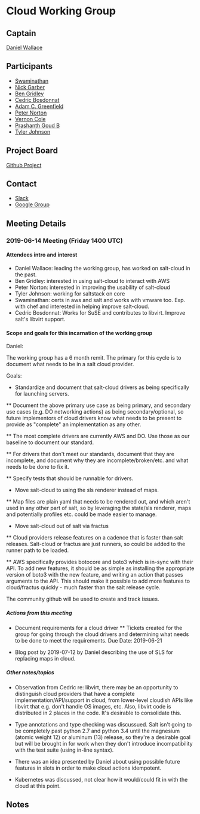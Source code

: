 # Cloud Working Group

## Captain
[Daniel Wallace](https://github.com/gtmanfred)

## Participants
* [Swaminathan](https://github.com/swamguru)
* [Nick Garber](https://github.com/nickgarber)
* [Ben Gridley](https://github.com/bgridley)
* [Cedric Bosdonnat](https://github.com/cbosdo)
* [Adam C. Greenfield](https://github.com/admgre)
* [Peter Norton](https://github.com/pcn)
* [Vernon Cole](https://github.com/vernondcole)
* [Prashanth Goud B](https://github.com/prashanthbgoud)
* [Tyler Johnson](https://github.com/Akm0d)

## Project Board
[Github Project](https://github.com/saltstack/community/projects/1)

## Contact
* [Slack](https://saltstackcommunity.slack.com/messages/C7KKMMYDQ/)
* [Google Group](https://groups.google.com/forum/#!forum/salt-cloud)

## Meeting Details

### 2019-06-14 Meeting (Friday 1400 UTC)

#### Attendees intro and interest

* Daniel Wallace: leading the working group, has worked on salt-cloud in the past.
* Ben Gridley: interested in using salt-cloud to interact with AWS
* Peter Norton: interested in improving the usability of salt-cloud
* Tyler Johnson: working for saltstack on core
* Swaminathan: certs in aws and salt and works with vmware too. Exp. with chef and interested in helping improve salt-cloud.
* Cedric Bosdonnat: Works for SuSE and contributes to libvirt. Improve salt's libvirt support.

#### Scope and goals for this incarnation of the working group

Daniel:

The working group has a 6 month remit. The primary for this cycle is
to document what needs to be in a salt cloud provider. 

Goals:
* Standardize and document that salt-cloud drivers as being
  specifically for launching servers.

** Document the above primary use case as being primary, and secondary
   use cases (e.g. DO networking actions) as being secondary/optional,
   so future implementors of cloud drivers know what needs to be
   present to provide as "complete" an implementation as any other.
   
** The most complete drivers are currently AWS and DO. Use those as
   our baseline to document our standard.
   
** For drivers that don't meet our standards, document that they are
   incomplete, and document why they are incomplete/broken/etc. and
   what needs to be done to fix it.
   
** Specify tests that should be runnable for drivers.

* Move salt-cloud to using the sls renderer instead of maps.

** Map files are plain yaml that needs to be rendered out, and which
   aren't used in any other part of salt, so by leveraging the
   state/sls renderer, maps and potentially profiles etc. could be
   made easier to manage.
   
* Move salt-cloud out of salt via fractus

** Cloud providers release features on a cadence that is faster than
   salt releases. Salt-cloud or fractus are just runners, so could be 
   added to the runner path to be loaded.

** AWS specifically provides botocore and boto3 which is in-sync with
   their API. To add new features, it should be as simple as installing
   the appropriate version of boto3 with the new feature, and writing an
   action that passes arguments to the API. This should make it possible
   to add more features to cloud/fractus quickly - much faster than the
   salt release cycle.


The community github will be used to create and track issues.

##### Actions from this meeting

* Document requirements for a cloud driver
** Tickets created for the group for going through the cloud
   drivers and determining what needs to be done to meet the 
   requirements. Due Date: 2019-06-21
   
* Blog post by 2019-07-12 by Daniel describing the use of SLS for
  replacing maps in cloud.

##### Other notes/topics
* Observation from Cedric re: libvirt, there may be an opportunity to
  distinguish cloud providers that have a complete
  implementation/API/support in cloud, from lower-level cloudish APIs
  like libvirt that e.g. don't handle OS images, etc. Also, libvirt
  code is distributed in 2 places in the code. It's desirable to 
  consolidate this.
  
* Type annotations and type checking was discussued. Salt isn't going
  to be completely past python 2.7 and python 3.4 until the magnesium
  (atomic weight 12) or aluminum (13) release, so they're a desirable
  goal but will be brought in for work when they don't introduce
  incompatibility with the test suite (using in-line syntax).

* There was an idea presented by Daniel about using possible future
  features in slots in order to make cloud actions idempotent.
  
* Kubernetes was discussed, not clear how it would/could fit in with
  the cloud at this point.

## Notes
  

